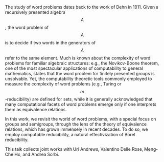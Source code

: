 



The study of word problems dates back to the work of Dehn in 1911. Given a recursively presented algebra $$A$$, the word problem of $$A$$ is to decide if two words in the generators of $$A$$ refer to the same element. Much is known about the complexity of word problems for familiar algebraic structures: e.g., the Novikov-Boone theorem, one of the most spectacular applications of computability to general mathematics, states that the word problem for finitely presented groups is unsolvable. Yet, the computability theoretic tools commonly employed to measure the complexity of word problems (e.g., Turing or $$m$$-reducibility) are defined for sets, while it is generally acknowledged that many computational facets of word problems emerge only if one interprets them as equivalence relations. 

In this work, we revisit the world of word problems, with a special focus on groups and semigroups, through the lens of the theory of equivalence relations, which has grown immensely in recent decades. To do so, we employ computable reducibility, a natural effectivization of Borel reducibility.
	


This talk collects joint works with Uri Andrews, Valentino Delle Rose, Meng-Che Ho, and Andrea Sorbi.










